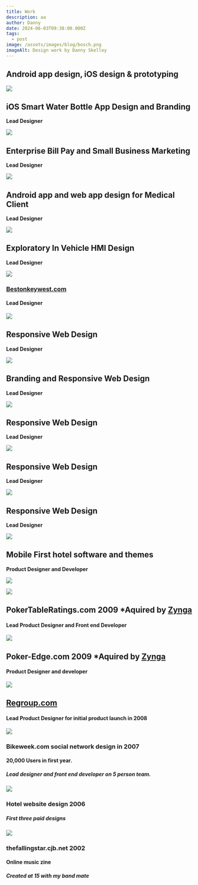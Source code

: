 ```yaml
---
title: Work
description: aa
author: Danny
date: 2024-06-03T09:38:00.000Z
tags:
  - post
image: /assets/images/blog/bosch.png
imageAlt: Design work by Danny Skelley
---
```

## Android app design, iOS design & prototyping

![](/assets/images/blog/contigo.png)

## **iOS Smart Water Bottle App Design and Branding**

**Lead Designer**

![](/assets/images/blog/constellation.png)

## **Enterprise Bill Pay and Small Business Marketing**

**Lead Designer**

![](/assets/images/blog/physiq.png)

## **Android app and web app design for Medical Client**

**Lead Designer**

![](/assets/images/blog/exploratory.jpg)

## **Exploratory In Vehicle HMI Design**

**Lead Designer**

![](/assets/images/blog/beston.jpg)

### [Bestonkeywest.com](https://www.bestonkeywest.com/)

#### Lead Designer[](https://www.bestonkeywest.com/)

![](/assets/images/blog/oceanvue.jpg)

## **Responsive Web Design**

**Lead Designer**

![](/assets/images/blog/1.jpg)

## **Branding and Responsive Web Design**

**Lead Designer**

![](/assets/images/blog/2.jpg)

## **Responsive Web Design**

**Lead Designer**

![](/assets/images/blog/3.jpg)

## **Responsive Web Design**

**Lead Designer**

![](/assets/images/blog/estuary.png)

## **Responsive Web Design**

**Lead Designer**

![](/assets/images/blog/themes.jpeg)

## **Mobile First hotel software and themes**

**Product Designer and Developer**

![](/assets/images/blog/ptr.png)

![](/assets/images/blog/premo_tab.gif)

## PokerTableRatings.com 2009 *Aquired by **[Zynga](https://www.zynga.com/)**

#### Lead Product Designer and Front end Developer

![](/assets/images/blog/launcher.png)

## Poker-Edge.com 2009 *Aquired by **[Zynga](https://www.zynga.com/)**

#### Product Designer and developer

![](/assets/images/blog/regroup.jpg)

## **[Regroup.com](https://www.regroup.com/)**

#### Lead Product Designer for initial product launch in 2008

![](/assets/images/blog/bikeweek.jpg)

### Bikeweek.com social network design in 2007

#### 20,000 Users in first year.

##### Lead designer and front end developer on 5 person team.

![](/assets/images/blog/hotels)

### Hotel website design 2006

##### First three paid designs

![](/assets/images/blog/falling.png)

### thefallingstar.cjb.net 2002

#### Online music zine

##### Created at 15 with my band mate
